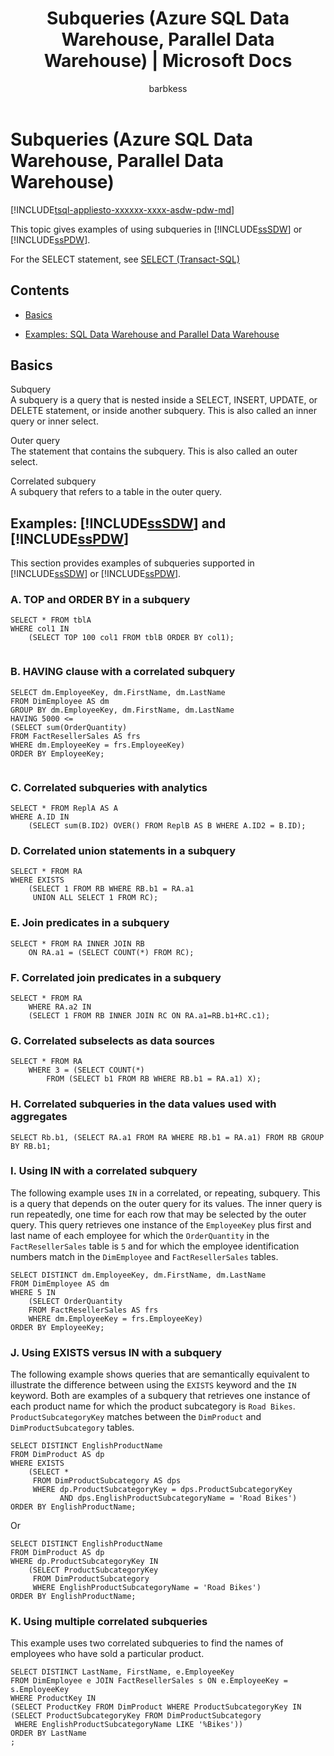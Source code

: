 ﻿---
title: "Subqueries (Azure SQL Data Warehouse, Parallel Data Warehouse) | Microsoft Docs"
ms.custom: ""
ms.date: "03/03/2017"
ms.prod: "sql-non-specified"
ms.prod_service: "sql-data-warehouse, pdw"
ms.service: ""
ms.component: "t-sql|queries"
ms.reviewer: ""
ms.suite: "sql"
ms.technology: 
  - "database-engine"
ms.tgt_pltfrm: ""
ms.topic: "article"
ms.assetid: 0e8ebd60-1936-48c9-b2b9-e099c8269fcf
caps.latest.revision: 7
author: "barbkess"
ms.author: "barbkess"
manager: "craigg"
ms.workload: "Inactive"
monikerRange: ">= aps-pdw-2016 || = azure-sqldw-latest || = sqlallproducts-allversions"
---
# Subqueries (Azure SQL Data Warehouse, Parallel Data Warehouse)
[!INCLUDE[tsql-appliesto-xxxxxx-xxxx-asdw-pdw-md](../../includes/tsql-appliesto-xxxxxx-xxxx-asdw-pdw-md.md)]

  This topic gives examples of using subqueries in [!INCLUDE[ssSDW](../../includes/sssdw-md.md)] or [!INCLUDE[ssPDW](../../includes/sspdw-md.md)].  
  
 For the SELECT statement, see [SELECT &#40;Transact-SQL&#41;](../../t-sql/queries/select-transact-sql.md)  
  
## Contents  
  
-   [Basics](#Basics)  
  
-   [Examples: SQL Data Warehouse and Parallel Data Warehouse](#Examples)  
  
##  <a name="Basics"></a> Basics  
 Subquery  
 A subquery is a query that is nested inside a SELECT, INSERT, UPDATE, or DELETE statement, or inside another subquery. This is also called an inner query or inner select.  
  
 Outer query  
 The statement that contains the subquery. This is also called an outer select.  
  
 Correlated subquery  
 A subquery that refers to a table in the outer query.  
  
##  <a name="Examples"></a> Examples: [!INCLUDE[ssSDW](../../includes/sssdw-md.md)] and [!INCLUDE[ssPDW](../../includes/sspdw-md.md)]  
 This section provides examples of subqueries supported in [!INCLUDE[ssSDW](../../includes/sssdw-md.md)] or [!INCLUDE[ssPDW](../../includes/sspdw-md.md)].  
  
### A. TOP and ORDER BY in a subquery  
  
```  
SELECT * FROM tblA  
WHERE col1 IN  
    (SELECT TOP 100 col1 FROM tblB ORDER BY col1);  
  
```  
  
### B. HAVING clause with a correlated subquery  
  
```  
SELECT dm.EmployeeKey, dm.FirstName, dm.LastName   
FROM DimEmployee AS dm   
GROUP BY dm.EmployeeKey, dm.FirstName, dm.LastName  
HAVING 5000 <=   
(SELECT sum(OrderQuantity)  
FROM FactResellerSales AS frs  
WHERE dm.EmployeeKey = frs.EmployeeKey)  
ORDER BY EmployeeKey;  
  
```  
  
### C. Correlated subqueries with analytics  
  
```  
SELECT * FROM ReplA AS A   
WHERE A.ID IN   
    (SELECT sum(B.ID2) OVER() FROM ReplB AS B WHERE A.ID2 = B.ID);  
```  
  
### D. Correlated union statements in a subquery  
  
```  
SELECT * FROM RA   
WHERE EXISTS   
    (SELECT 1 FROM RB WHERE RB.b1 = RA.a1   
     UNION ALL SELECT 1 FROM RC);  
```  
  
### E. Join predicates in a subquery  
  
```  
SELECT * FROM RA INNER JOIN RB   
    ON RA.a1 = (SELECT COUNT(*) FROM RC);  
```  
  
### F. Correlated join predicates in a subquery  
  
```  
SELECT * FROM RA   
    WHERE RA.a2 IN   
    (SELECT 1 FROM RB INNER JOIN RC ON RA.a1=RB.b1+RC.c1);  
```  
  
### G. Correlated subselects as data sources  
  
```  
SELECT * FROM RA   
    WHERE 3 = (SELECT COUNT(*)   
        FROM (SELECT b1 FROM RB WHERE RB.b1 = RA.a1) X);  
```  
  
### H. Correlated subqueries in the data values  used with aggregates  
  
```  
SELECT Rb.b1, (SELECT RA.a1 FROM RA WHERE RB.b1 = RA.a1) FROM RB GROUP BY RB.b1;  
```  
  
### I. Using IN with a correlated subquery  
 The following example uses `IN` in a correlated, or repeating, subquery. This is a query that depends on the outer query for its values. The inner query is run repeatedly, one time for each row that may be selected by the outer query. This query retrieves one instance of the `EmployeeKey` plus first and last name of each employee for which the `OrderQuantity` in the `FactResellerSales` table is `5` and for which the employee identification numbers match in the `DimEmployee` and `FactResellerSales` tables.  
  
```  
SELECT DISTINCT dm.EmployeeKey, dm.FirstName, dm.LastName   
FROM DimEmployee AS dm   
WHERE 5 IN   
    (SELECT OrderQuantity  
    FROM FactResellerSales AS frs  
    WHERE dm.EmployeeKey = frs.EmployeeKey)  
ORDER BY EmployeeKey;  
```  
  
### J. Using EXISTS versus IN with a subquery  
 The following example shows queries that are semantically equivalent to illustrate the difference between using the `EXISTS` keyword and the `IN` keyword. Both are examples of a subquery that retrieves one instance of each product name for which the product subcategory is `Road Bikes`. `ProductSubcategoryKey` matches between the `DimProduct` and `DimProductSubcategory` tables.  
  
```  
SELECT DISTINCT EnglishProductName  
FROM DimProduct AS dp   
WHERE EXISTS  
    (SELECT *  
     FROM DimProductSubcategory AS dps   
     WHERE dp.ProductSubcategoryKey = dps.ProductSubcategoryKey  
           AND dps.EnglishProductSubcategoryName = 'Road Bikes')  
ORDER BY EnglishProductName;  
```  
  
 Or  
  
```  
SELECT DISTINCT EnglishProductName  
FROM DimProduct AS dp   
WHERE dp.ProductSubcategoryKey IN  
    (SELECT ProductSubcategoryKey  
     FROM DimProductSubcategory   
     WHERE EnglishProductSubcategoryName = 'Road Bikes')  
ORDER BY EnglishProductName;  
```  
  
### K. Using multiple correlated subqueries  
 This example uses two correlated subqueries to find the names of employees who have sold a particular product.  
  
```  
SELECT DISTINCT LastName, FirstName, e.EmployeeKey  
FROM DimEmployee e JOIN FactResellerSales s ON e.EmployeeKey = s.EmployeeKey  
WHERE ProductKey IN  
(SELECT ProductKey FROM DimProduct WHERE ProductSubcategoryKey IN  
(SELECT ProductSubcategoryKey FROM DimProductSubcategory   
 WHERE EnglishProductSubcategoryName LIKE '%Bikes'))  
ORDER BY LastName  
;  
  
```  
  
  
